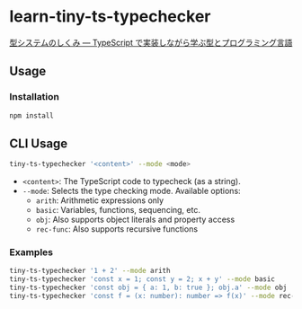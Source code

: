 # learn-tiny-ts-typechecker

[型システムのしくみ ― TypeScript で実装しながら学ぶ型とプログラミング言語](https://www.lambdanote.com/products/type-systems)

## Usage

### Installation

```sh
npm install
```

## CLI Usage

```sh
tiny-ts-typechecker '<content>' --mode <mode>
```

- `<content>`: The TypeScript code to typecheck (as a string).
- `--mode`: Selects the type checking mode. Available options:
  - `arith`: Arithmetic expressions only
  - `basic`: Variables, functions, sequencing, etc.
  - `obj`: Also supports object literals and property access
  - `rec-func`: Also supports recursive functions

### Examples

```sh
tiny-ts-typechecker '1 + 2' --mode arith
tiny-ts-typechecker 'const x = 1; const y = 2; x + y' --mode basic
tiny-ts-typechecker 'const obj = { a: 1, b: true }; obj.a' --mode obj
tiny-ts-typechecker 'const f = (x: number): number => f(x)' --mode rec-func
```
